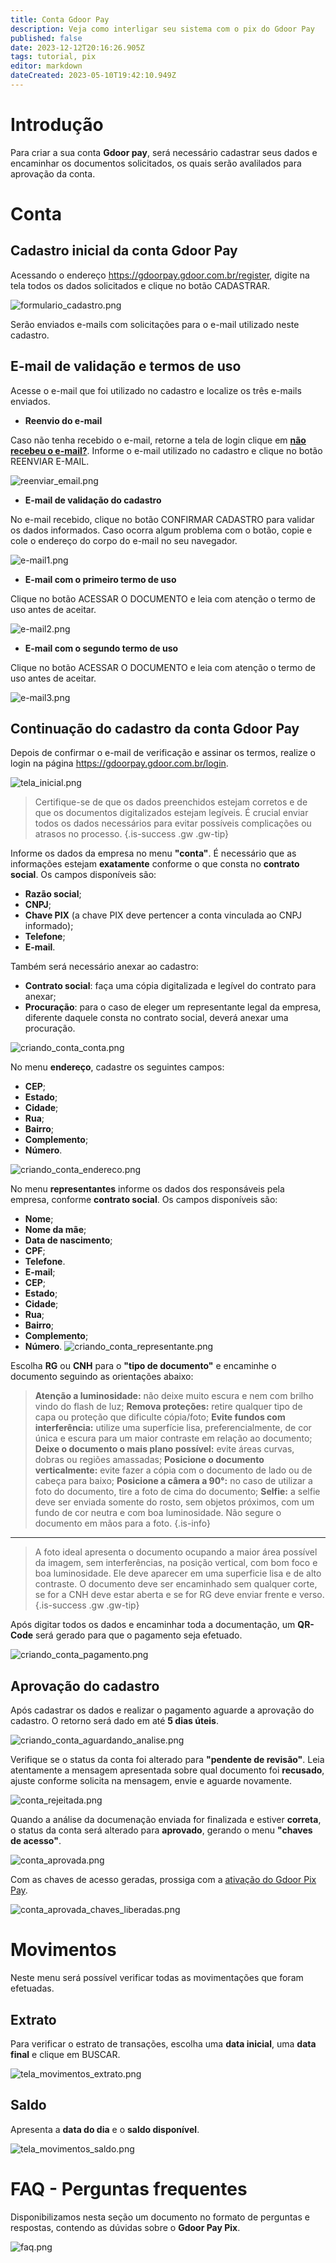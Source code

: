 ```yaml
---
title: Conta Gdoor Pay
description: Veja como interligar seu sistema com o pix do Gdoor Pay
published: false
date: 2023-12-12T20:16:26.905Z
tags: tutorial, pix
editor: markdown
dateCreated: 2023-05-10T19:42:10.949Z
---
```


# Introdução

Para criar a sua conta **Gdoor pay**, será necessário cadastrar seus dados e encaminhar os documentos solicitados, os quais serão avalilados para aprovação da conta.

# Conta 

## Cadastro inicial da conta Gdoor Pay

Acessando o endereço https://gdoorpay.gdoor.com.br/register, digite na tela todos os dados solicitados e clique no botão <span class="mat-button mat-accent">CADASTRAR</span>.

![formulario_cadastro.png](/config/ferramentas/conta-gdoor-pay/1formulario_cadastro.png)


Serão enviados e-mails com solicitações para o e-mail utilizado neste cadastro.


## E-mail de validação e termos de uso
Acesse o e-mail que foi utilizado no cadastro e localize os três e-mails enviados.

- **Reenvio do e-mail**

Caso não tenha recebido o e-mail, retorne a tela de login clique em [**não recebeu o e-mail?**](https://gdoorpay.gdoor.com.br/resend-email). Informe o e-mail utilizado no cadastro e clique no botão <span class="mat-button mat-accent">REENVIAR E-MAIL</span>.

![reenviar_email.png](/config/ferramentas/conta-gdoor-pay/reenviar_email.png)

- **E-mail de validação do cadastro**

No e-mail recebido, clique no botão <span class="mat-button mat-accent">CONFIRMAR CADASTRO</span> para validar os dados informados. Caso ocorra algum problema com o botão, copie e cole o endereço do corpo do e-mail no seu navegador.

![e-mail1.png](/config/ferramentas/conta-gdoor-pay/e-mail1.png)

- **E-mail com o primeiro termo de uso**

Clique no botão <span class="mat-button mat-accent">ACESSAR O DOCUMENTO</span> e leia com atenção o termo de uso antes de aceitar. 

![e-mail2.png](/config/ferramentas/conta-gdoor-pay/e-mail2.png)


- **E-mail com o segundo termo de uso**

Clique no botão <span class="mat-button mat-accent">ACESSAR O DOCUMENTO</span> e leia com atenção o termo de uso antes de aceitar. 


![e-mail3.png](/config/ferramentas/conta-gdoor-pay/e-mail3.png)

## Continuação do cadastro da conta Gdoor Pay
Depois de confirmar o e-mail de verificação e assinar os termos, realize o login na página https://gdoorpay.gdoor.com.br/login.

![tela_inicial.png](/config/ferramentas/conta-gdoor-pay/2tela_inicial.png)

> Certifique-se de que os dados preenchidos estejam corretos e de que os documentos digitalizados estejam legíveis. É crucial enviar todos os dados necessários para evitar possíveis complicações ou atrasos no processo.
{.is-success .gw .gw-tip}

Informe os dados da empresa no menu **"conta"**. É necessário que as informações estejam **exatamente** conforme o que consta no **contrato social**. Os campos disponíveis são:

- **Razão social**;
- **CNPJ**;
- **Chave PIX** (a chave PIX deve pertencer a conta vinculada ao CNPJ informado);
- **Telefone**;
- **E-mail**.

Também será necessário anexar ao cadastro:
- **Contrato social**: faça uma cópia digitalizada e legível do contrato para anexar;
- **Procuração**: para o caso de eleger um representante legal da empresa, diferente daquele consta no contrato social, deverá anexar uma procuração.


![criando_conta_conta.png](/config/ferramentas/conta-gdoor-pay/3criando_conta_conta.png)

No menu **endereço**, cadastre os seguintes campos:
- **CEP**;
- **Estado**;
- **Cidade**;
- **Rua**;
- **Bairro**;
- **Complemento**;
- **Número**.

![criando_conta_endereco.png](/config/ferramentas/conta-gdoor-pay/4criando_conta_endereco.png)

No menu **representantes** informe os dados dos responsáveis pela empresa, conforme **contrato social**. Os campos disponíveis são:
- **Nome**;
- **Nome da mãe**;
- **Data de nascimento**;
- **CPF**;
- **Telefone**.
- **E-mail**;
- **CEP**;
- **Estado**;
- **Cidade**;
- **Rua**;
- **Bairro**;
- **Complemento**;
- **Número**.
![criando_conta_representante.png](/config/ferramentas/conta-gdoor-pay/5criando_conta_representante.png)

Escolha **RG** ou **CNH** para o **"tipo de documento"** e encaminhe o documento seguindo as orientações abaixo: 

>**Atenção a luminosidade:** não deixe muito escura e nem com brilho vindo do flash de luz;
 **Remova proteções:** retire qualquer tipo de capa ou proteção que dificulte cópia/foto;
 **Evite fundos com interferência:** utilize uma superfície lisa, preferencialmente, de cor única e escura para um maior contraste em relação ao documento;
 **Deixe o documento o mais plano possível:** evite áreas curvas, dobras ou regiões amassadas;
 **Posicione o documento verticalmente:** evite fazer a cópia com o documento de lado ou de cabeça para baixo;
 **Posicione a câmera a 90°:** no caso de utilizar a foto do documento, tire a foto de cima do documento;
 **Selfie:** a selfie deve ser enviada somente do rosto, sem objetos próximos, com um fundo de cor neutra e com boa luminosidade. Não segure o documento em mãos para a foto.
 {.is-info}
 --------------
>A foto ideal apresenta o documento ocupando a maior área possível da imagem, sem interferências, na posição vertical, com bom foco e boa luminosidade. Ele deve aparecer em uma superficie lisa e de alto contraste. O documento deve ser encaminhado sem qualquer corte, se for a CNH deve estar aberta e se for RG deve enviar frente e verso.
{.is-success .gw .gw-tip}






Após digitar todos os dados e encaminhar toda a documentação, um **QR-Code** será gerado para que o pagamento seja efetuado.

![criando_conta_pagamento.png](/config/ferramentas/conta-gdoor-pay/6criando_conta_pagamento.png)


## Aprovação do cadastro
Após cadastrar os dados e realizar o pagamento aguarde a aprovação do cadastro. O retorno será dado em até **5 dias úteis**.

![criando_conta_aguardando_analise.png](/config/ferramentas/conta-gdoor-pay/7criando_conta_aguardando_analise.png)

Verifique se o status da conta foi alterado para **"pendente de revisão"**. Leia atentamente a mensagem apresentada sobre qual documento foi **recusado**, ajuste conforme solicita na mensagem, envie e aguarde novamente.

![conta_rejeitada.png](/config/ferramentas/conta-gdoor-pay/8conta_rejeitada.png)

Quando a análise da documenação enviada for finalizada e estiver **correta**, o status da conta será alterado para **aprovado**, gerando o menu **"chaves de acesso"**.

![conta_aprovada.png](/config/ferramentas/conta-gdoor-pay/8conta_aprovada.png)

Com as chaves de acesso geradas, prossiga com a    [ativação do Gdoor Pix Pay](https://help.gdoorweb.com.br/pt-br/ferramentas/integracoes/gdoorpaypix).

![conta_aprovada_chaves_liberadas.png](/config/ferramentas/conta-gdoor-pay/9conta_aprovada_chaves_liberadas.png)

# Movimentos
Neste menu será possível verificar todas as movimentações que foram efetuadas.

## Extrato

Para verificar o estrato de transações, escolha uma **data inicial**, uma **data final** e clique em <span class="mat-button mat-accent">BUSCAR</span>.

![tela_movimentos_extrato.png](/config/ferramentas/conta-gdoor-pay/tela_movimentos_extrato.png)

## Saldo

Apresenta a **data do dia** e o **saldo disponível**.

![tela_movimentos_saldo.png](/config/ferramentas/conta-gdoor-pay/tela_movimentos_saldo.png)



# FAQ - Perguntas frequentes

Disponibilizamos nesta seção um documento no formato de perguntas e respostas, contendo as dúvidas sobre o **Gdoor Pay Pix**.

![faq.png](/config/ferramentas/conta-gdoor-pay/faq.png)


